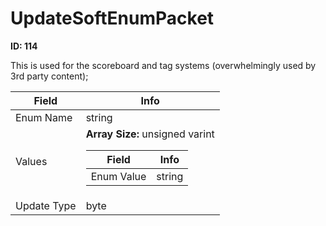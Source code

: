 # UpdateSoftEnumPacket

__ID: 114__

This is used for the scoreboard and tag systems (overwhelmingly used by 3rd party content);

<table><thead><tr><th>Field</th><th>Info</th></tr></thead><tbody>
<tr><td>Enum Name</td><td>string</td></tr>
<tr><td>Values</td><td><b>Array Size:</b> unsigned varint
  <table><thead><tr><th>Field</th><th>Info</th></tr></thead><tbody>
  <tr><td>Enum Value</td><td>string</td></tr>
  </tbody></table></td></tr>
<tr><td>Update Type</td><td>byte</td></tr>
</tbody></table>